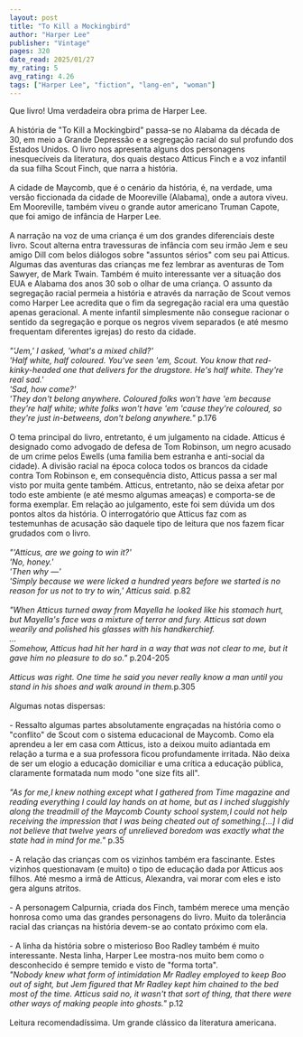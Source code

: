 ```yaml
---
layout: post
title: "To Kill a Mockingbird"
author: "Harper Lee"
publisher: "Vintage"
pages: 320
date_read: 2025/01/27
my_rating: 5
avg_rating: 4.26
tags: ["Harper Lee", "fiction", "lang-en", "woman"]
---
```


Que livro!  Uma verdadeira obra prima de Harper Lee. <br/><br/>A história de "To Kill a Mockingbird" passa-se no Alabama da década de 30, em meio a Grande Depressão e a segregação racial do sul profundo dos Estados Unidos. O livro nos apresenta alguns dos personagens inesquecíveis da literatura, dos quais destaco Atticus Finch e a voz infantil da sua filha Scout Finch, que narra a história. <br/><br/>A cidade de Maycomb, que é o cenário da história, é, na verdade, uma versão ficcionada da cidade de Mooreville (Alabama), onde a autora viveu. Em Mooreville, também viveu o grande autor americano Truman Capote, que foi amigo de infância de Harper Lee.<br/><br/>A narração na voz de uma criança é um dos grandes diferenciais deste livro. Scout alterna entra travessuras de infância com seu irmão Jem e seu amigo Dill com belos diálogos sobre "assuntos sérios" com seu pai Atticus. Algumas das aventuras das crianças me fez lembrar as aventuras de Tom Sawyer, de Mark Twain. Também é muito interessante ver a situação dos EUA e Alabama dos anos 30 sob o olhar de uma criança. O assunto da segregação racial permeia a história e através da narração de Scout vemos como Harper Lee acredita que o fim da segregação racial era uma questão apenas geracional. A mente infantil simplesmente não consegue racionar o sentido da segregação e porque os negros vivem separados (e até mesmo frequentam diferentes igrejas) do resto da cidade. <br/><br/><i> "'Jem,' I asked, 'what's a mixed child?'<br/>'Half white, half coloured. You've seen 'em, Scout. You know that red-kinky-headed one that delivers for the drugstore. He's half white. They're real sad.'<br/>'Sad, how come?'<br/>'They don't belong anywhere. Coloured folks won't have 'em because they're half white; white folks won't have 'em 'cause they're coloured, so they're just in-betweens, don't belong anywhere."</i> p.176<br/><br/>O tema principal do livro, entretanto, é um julgamento na cidade. Atticus é designado como advogado de defesa de Tom Robinson, um negro acusado de um crime pelos Ewells (uma familia bem estranha e anti-social da cidade). A divisão racial na época coloca todos os brancos da cidade contra Tom Robinson e, em consequência disto, Atticus passa a ser mal visto por muita gente também. Atticus, entretanto, não se deixa afetar por todo este ambiente (e até mesmo algumas ameaças) e comporta-se de forma exemplar. Em relação ao julgamento, este foi sem dúvida um dos pontos altos da história. O interrogatório que Atticus faz com as testemunhas de acusação são daquele tipo de leitura que nos fazem ficar grudados com o livro. <br/><br/><i>"'Atticus, are we going to win it?'<br/>'No, honey.'<br/>'Then why —'<br/>'Simply because we were licked a hundred years before we started is no reason for us not to try to win,' Atticus said.</i> p.82<br/><br/><i>"When Atticus turned away from Mayella he looked like his stomach hurt, but Mayella's face was a mixture of terror and fury. Atticus sat down wearily and polished his glasses with his handkerchief.<br/>…<br/>Somehow, Atticus had hit her hard in a way that was not clear to me, but it gave him no pleasure to do so."</i> p.204-205<br/><br/><i> Atticus was right. One time he said you never really know a man until you stand in his shoes and walk around in them.</i>p.305<br/><br/>Algumas notas dispersas: <br/><br/>- Ressalto algumas partes absolutamente engraçadas na história como o "conflito" de Scout com o sistema educacional de Maycomb. Como ela aprendeu a ler em casa com Atticus, isto a deixou muito adiantada em relação a turma e a sua professora ficou profundamente irritada. Não deixa de ser um elogio a educação domiciliar e uma crítica a educação pública, claramente formatada num modo "one size fits all".<br/><br/><i> "As for me,I knew nothing except what I gathered from Time magazine and reading everything I could lay hands on at home, but as I inched sluggishly along the treadmill of the Maycomb County school system,I could not help receiving the impression that I was being cheated out of something.[…] I did not believe that twelve years of unrelieved boredom was exactly what the state had in mind for me."</i> p.35<br/><br/>- A relação das crianças com os vizinhos também era fascinante. Estes vizinhos questionavam (e muito) o tipo de educação dada por Atticus aos filhos. Até mesmo a irmã de Atticus, Alexandra, vai morar com eles e isto gera alguns atritos.<br/><br/>- A personagem Calpurnia, criada dos Finch, também merece uma menção honrosa como uma das grandes personagens do livro. Muito da tolerância racial das crianças na história devem-se ao contato próximo com ela. <br/><br/>- A linha da história sobre o misterioso Boo Radley também é muito interessante. Nesta linha, Harper Lee mostra-nos muito bem como o desconhecido é sempre temido e visto de "forma torta".<br/><i>"Nobody knew what form of intimidation Mr Radley employed to keep Boo out of sight, but Jem figured that Mr Radley kept him chained to the bed most of the time. Atticus said no, it wasn't that sort of thing, that there were other ways of making people into ghosts."</i> p.12<br/><br/>Leitura recomendadíssima. Um grande clássico da literatura americana.


